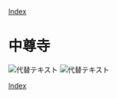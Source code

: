 [Index](../index.md)

# 中尊寺

![代替テキスト](./PXL_20230102_093815414.jpg)
![代替テキスト](./PXL_20230101_023835976.jpg)

[Index](../index.md)